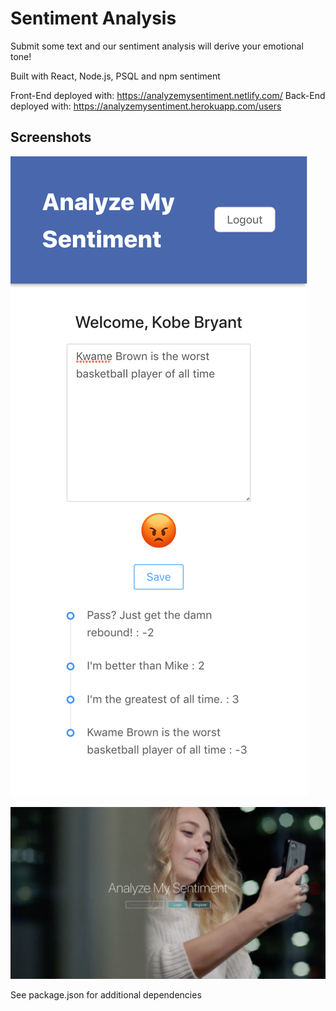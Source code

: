 # Sentiment Analysis

Submit some text and our sentiment analysis will derive your emotional tone!

Built with React, Node.js, PSQL and npm sentiment

Front-End deployed with: https://analyzemysentiment.netlify.com/
Back-End deployed with: https://analyzemysentiment.herokuapp.com/users

## Screenshots

!["Your Sentiment Analysis"](https://github.com/TylerZhang00/SentimentAnalysis/blob/master/docs/SentimentMain.png?raw=true)

!["Welcome"](https://github.com/TylerZhang00/SentimentAnalysis/blob/master/docs/SentimentWelcome.png?raw=true)

See package.json for additional dependencies
